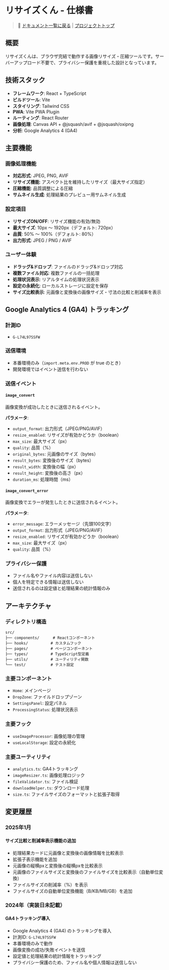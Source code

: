 # リサイズくん - 仕様書

> 📑 [ドキュメント一覧に戻る](./README.md) | [プロジェクトトップ](../README.md)

## 概要

リサイズくんは、ブラウザ完結で動作する画像リサイズ・圧縮ツールです。サーバーアップロード不要で、プライバシー保護を重視した設計となっています。

## 技術スタック

- **フレームワーク**: React + TypeScript
- **ビルドツール**: Vite
- **スタイリング**: Tailwind CSS
- **PWA**: Vite PWA Plugin
- **ルーティング**: React Router
- **画像処理**: Canvas API + @jsquash/avif + @jsquash/oxipng
- **分析**: Google Analytics 4 (GA4)

## 主要機能

### 画像処理機能

- **対応形式**: JPEG, PNG, AVIF
- **リサイズ機能**: アスペクト比を維持したリサイズ（最大サイズ指定）
- **圧縮機能**: 品質調整による圧縮
- **サムネイル生成**: 処理結果のプレビュー用サムネイル生成

### 設定項目

- **リサイズON/OFF**: リサイズ機能の有効/無効
- **最大サイズ**: 10px 〜 1920px（デフォルト: 720px）
- **品質**: 50% 〜 100%（デフォルト: 80%）
- **出力形式**: JPEG / PNG / AVIF

### ユーザー体験

- **ドラッグ&ドロップ**: ファイルのドラッグ&ドロップ対応
- **複数ファイル対応**: 複数ファイルの一括処理
- **処理状況表示**: リアルタイムの処理状況表示
- **設定の永続化**: ローカルストレージに設定を保存
- **サイズ比較表示**: 元画像と変換後の画像サイズ・寸法の比較と削減率を表示

## Google Analytics 4 (GA4) トラッキング

### 計測ID

- `G-L74L97SSFW`

### 送信環境

- 本番環境のみ（`import.meta.env.PROD` が true のとき）
- 開発環境ではイベント送信を行わない

### 送信イベント

#### `image_convert`

画像変換が成功したときに送信されるイベント。

**パラメータ**:
- `output_format`: 出力形式（JPEG/PNG/AVIF）
- `resize_enabled`: リサイズが有効かどうか（boolean）
- `max_size`: 最大サイズ（px）
- `quality`: 品質（%）
- `original_bytes`: 元画像のサイズ（bytes）
- `result_bytes`: 変換後のサイズ（bytes）
- `result_width`: 変換後の幅（px）
- `result_height`: 変換後の高さ（px）
- `duration_ms`: 処理時間（ms）

#### `image_convert_error`

画像変換でエラーが発生したときに送信されるイベント。

**パラメータ**:
- `error_message`: エラーメッセージ（先頭100文字）
- `output_format`: 出力形式（JPEG/PNG/AVIF）
- `resize_enabled`: リサイズが有効かどうか（boolean）
- `max_size`: 最大サイズ（px）
- `quality`: 品質（%）

### プライバシー保護

- ファイル名やファイル内容は送信しない
- 個人を特定できる情報は送信しない
- 送信されるのは設定値と処理結果の統計情報のみ

## アーキテクチャ

### ディレクトリ構造

```
src/
├── components/      # Reactコンポーネント
├── hooks/          # カスタムフック
├── pages/          # ページコンポーネント
├── types/          # TypeScript型定義
├── utils/          # ユーティリティ関数
└── test/           # テスト設定
```

### 主要コンポーネント

- `Home`: メインページ
- `DropZone`: ファイルドロップゾーン
- `SettingsPanel`: 設定パネル
- `ProcessingStatus`: 処理状況表示

### 主要フック

- `useImageProcessor`: 画像処理の管理
- `useLocalStorage`: 設定の永続化

### 主要ユーティリティ

- `analytics.ts`: GA4トラッキング
- `imageResizer.ts`: 画像処理ロジック
- `fileValidator.ts`: ファイル検証
- `downloadHelper.ts`: ダウンロード処理
- `size.ts`: ファイルサイズのフォーマットと拡張子取得

## 変更履歴

### 2025年1月

#### サイズ比較と削減率表示機能の追加

- 処理結果カードに元画像と変換後の画像情報を比較表示
- 拡張子表示機能を追加
- 元画像の縦横pxと変換後の縦横pxを比較表示
- 元画像のファイルサイズと変換後のファイルサイズを比較表示（自動単位変換）
- ファイルサイズの削減率（%）を表示
- ファイルサイズの自動単位変換機能（B/KB/MB/GB）を追加

### 2024年（実装日未記載）

#### GA4トラッキング導入

- Google Analytics 4 (GA4) のトラッキングを導入
- 計測ID: `G-L74L97SSFW`
- 本番環境のみで動作
- 画像変換の成功/失敗イベントを送信
- 設定値と処理結果の統計情報をトラッキング
- プライバシー保護のため、ファイル名や個人情報は送信しない

